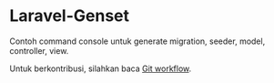 # Laravel-Genset
Contoh command console untuk generate migration, seeder, model, controller, view.

Untuk berkontribusi, silahkan baca [Git workflow](https://github.com/ceceprawiro/2-Android-Activity/blob/master/git-workflow.md).
